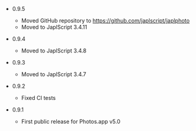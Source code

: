- 0.9.5

  - Moved GitHub repository to https://github.com/japlscript/japlphoto
  - Moved to JaplScript 3.4.11
 
- 0.9.4

  - Moved to JaplScript 3.4.8


- 0.9.3

  - Moved to JaplScript 3.4.7

- 0.9.2
 
  - Fixed CI tests 

 
- 0.9.1

  - First public release for Photos.app v5.0
